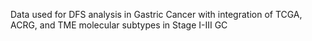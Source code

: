 Data used for DFS analysis in Gastric Cancer with integration of TCGA, ACRG, and TME molecular subtypes in Stage I-III GC 
